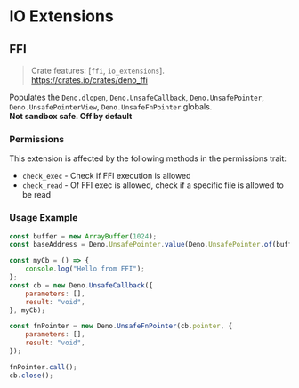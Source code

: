 # IO Extensions
## FFI
> Crate features: [`ffi`, `io_extensions`].  
> <https://crates.io/crates/deno_ffi>  

Populates the `Deno.dlopen`, `Deno.UnsafeCallback`, `Deno.UnsafePointer`, `Deno.UnsafePointerView`, `Deno.UnsafeFnPointer` globals.  
**Not sandbox safe. Off by default**


### Permissions
This extension is affected by the following methods in the permissions trait:
- `check_exec` - Check if FFI execution is allowed
- `check_read` - Of FFI exec is allowed, check if a specific file is allowed to be read

### Usage Example
```javascript
const buffer = new ArrayBuffer(1024);
const baseAddress = Deno.UnsafePointer.value(Deno.UnsafePointer.of(buffer));

const myCb = () => {
    console.log("Hello from FFI");
};
const cb = new Deno.UnsafeCallback({
    parameters: [],
    result: "void",
}, myCb);

const fnPointer = new Deno.UnsafeFnPointer(cb.pointer, {
    parameters: [],
    result: "void",
});

fnPointer.call();
cb.close();
```